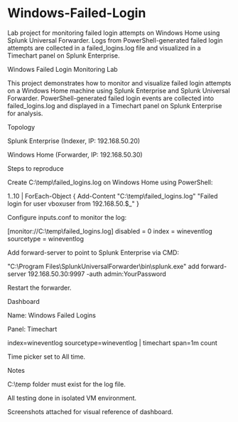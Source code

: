 # Windows-Failed-Login
Lab project for monitoring failed login attempts on Windows Home using Splunk Universal Forwarder. Logs from PowerShell-generated failed login attempts are collected in a failed_logins.log file and visualized in a Timechart panel on Splunk Enterprise.

Windows Failed Login Monitoring Lab

This project demonstrates how to monitor and visualize failed login attempts on a Windows Home machine using Splunk Enterprise and Splunk Universal Forwarder. PowerShell-generated failed login events are collected into failed_logins.log and displayed in a Timechart panel on Splunk Enterprise for analysis.

Topology

Splunk Enterprise (Indexer, IP: 192.168.50.20)

Windows Home (Forwarder, IP: 192.168.50.30)

Steps to reproduce

Create C:\temp\failed_logins.log on Windows Home using PowerShell:

1..10 | ForEach-Object { Add-Content "C:\temp\failed_logins.log" "Failed login for user vboxuser from 192.168.50.$_" }


Configure inputs.conf to monitor the log:

[monitor://C:\temp\failed_logins.log]
disabled = 0
index = wineventlog
sourcetype = wineventlog


Add forward-server to point to Splunk Enterprise via CMD:

"C:\Program Files\SplunkUniversalForwarder\bin\splunk.exe" add forward-server 192.168.50.30:9997 -auth admin:YourPassword


Restart the forwarder.

Dashboard

Name: Windows Failed Logins

Panel: Timechart

index=wineventlog sourcetype=wineventlog
| timechart span=1m count


Time picker set to All time.

Notes

C:\temp folder must exist for the log file.

All testing done in isolated VM environment.

Screenshots attached for visual reference of dashboard.
